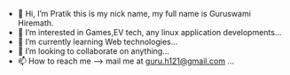- 👋 Hi, I’m Pratik this is my nick name, my full name is Guruswami Hiremath.
- 👀 I’m interested in Games,EV tech, any linux application developments...
- 🌱 I’m currently learning Web technologies...
- 💞️ I’m looking to collaborate on anything...
- 📫 How to reach me --> mail me at guru.h121@gmail.com ...

<!---
Pratikh/Pratikh is a ✨ special ✨ repository because its `README.md` (this file) appears on your GitHub profile.
You can click the Preview link to take a look at your changes.
--->
